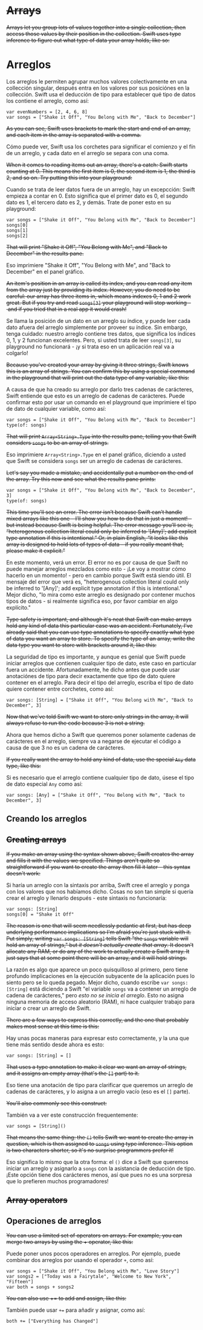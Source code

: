 # ~~Arrays~~

~~Arrays let you group lots of values together into a single collection, then access those values by their position in the collection. Swift uses type inference to figure out what type of data your array holds, like so:~~

# Arreglos

Los arreglos le permiten agrupar muchos valores colectivamente en una collección singular, después entra en los valores por sus posiciónes en la collección. Swift usa el deducción de tipo para establecer qué tipo de datos los contiene el arreglo, como así:

    var evenNumbers = [2, 4, 6, 8]
    var songs = ["Shake it Off", "You Belong with Me", "Back to December"]

~~As you can see, Swift uses brackets to mark the start and end of an array, and each item in the array is separated with a comma.~~

Cómo puede ver, Swift usa los corchetes para significar el comienzo y el fín de un arreglo, y cada dato en el arreglo se separa con una coma.

~~When it comes to reading items out an array, there's a catch: Swift starts counting at 0. This means the first item is 0, the second item is 1, the third is 2, and so on. Try putting this into your playground:~~

Cuando se trata de leer datos fuera de un arreglo, hay un excepcción: Swift empieza a contar en 0. Esto significa que el primer dato es 0, el segundo dato es 1, el tercero dato es 2, y demás. Trate de poner esto en su playground:

    var songs = ["Shake it Off", "You Belong with Me", "Back to December"]
    songs[0]
    songs[1]
    songs[2]

~~That will print "Shake it Off", "You Belong with Me", and "Back to December" in the results pane.~~

Eso imprimiere "Shake it Off", "You Belong with Me", and "Back to December" en el panel gráfico.

~~An item's position in an array is called its index, and you can read any item from the array just by providing its index. However, you do need to be careful: our array has three items in, which means indexes 0, 1 and 2 work great. But if you try and read `songs[3]` your playground will stop working – and if you tried that in a real app it would crash!~~

Se llama la posición de un dato en un arreglo su índice, y puede leer cada dato afuera del arreglo simplemente por proveer su índice. Sin embargo, tenga cuidado: nuestro arreglo contiene tres datos, que significa los índices 0, 1, y 2 funcionan excelentes. Pero, si usted trata de leer `songs[3]`, su playground no funcionará - ¡y si trata eso en un aplicación real va a colgarlo!

~~Because you've created your array by giving it three strings, Swift knows this is an array of strings. You can confirm this by using a special command in the playground that will print out the data type of any variable, like this:~~

A causa de que ha creado su arreglo por darlo tres cadenas de carácteres, Swift entiende que esto es un arreglo de cadenas de carácteres. Puede confirmar esto por usar un comando en el playground que imprimiere el tipo de dato de cualquier variable, como así:

    var songs = ["Shake it Off", "You Belong with Me", "Back to December"]
    type(of: songs)

~~That will print `Array<String>.Type` into the results pane, telling you that Swift considers `songs` to be an array of strings.~~

Eso imprimiere `Array<String>.Type` en el panel gráfico, diciendo a usted que Swift se considera `songs` ser un arreglo de cadenas de carácteres.

~~Let's say you made a mistake, and accidentally put a number on the end of the array. Try this now and see what the results pane prints:~~

    var songs = ["Shake it Off", "You Belong with Me", "Back to December", 3]
    type(of: songs)

~~This time you'll see an error. The error isn’t because Swift can’t handle mixed arrays like this one – I’ll show you how to do that in just a moment! – but instead because Swift is being helpful. The error message you’ll see is, “heterogenous collection literal could only be inferred to '[Any]'; add explicit type annotation if this is intentional.” Or, in plain English, “it looks like this array is designed to hold lots of types of data – if you really meant that, please make it explicit.”~~

En este momento, verá un error. El error no es por causa de que Swift no puede manejar arreglos mezclados como esto - ¡Le voy a mostrar cómo hacerlo en un momento! - pero en cambio porque Swift está siendo útil. El mensaje del error que verá es, "heterogenous collection literal could only be inferred to '[Any]'; add explicit type annotation if this is intentional." Mejor dicho, "lo mira como este arreglo es designado por contener muchos tipos de datos - si realmente significa eso, por favor cambiar en algo explícito."

~~Type safety is important, and although it's neat that Swift can make arrays hold any kind of data this particular case was an accident. Fortunately, I've already said that you can use type annotations to specify exactly what type of data you want an array to store. To specify the type of an array, write the data type you want to store with brackets around it, like this:~~

La seguridad de tipo es importante, y aunque es genial que Swift puede iniciar arreglos que contienen cualquier tipo de dato, este caso en particular fuera un accidente. Afortunadamente, he dicho antes que puede usar anotaciónes de tipo para decir exactamente que tipo de dato quiere contener en el arreglo. Para decir el tipo del arreglo, escriba el tipo de dato quiere contener entre corchetes, como así:

    var songs: [String] = ["Shake it Off", "You Belong with Me", "Back to December", 3]

~~Now that we've told Swift we want to store only strings in the array, it will always refuse to run the code because 3 is not a string.~~

Ahora que hemos dicho a Swift que queremos poner solamente cadenas de carácteres en el arreglo, siempre va a negarse de ejecutar el código a causa de que 3 no es un cadena de carácteres.

~~If you really want the array to hold any kind of data, use the special `Any` data type, like this:~~

Si es necesario que el arreglo contiene cualquier tipo de dato, úsese el tipo de dato especial `Any` como así:

    var songs: [Any] = ["Shake it Off", "You Belong with Me", "Back to December", 3]

## Creando los arreglos

## ~~Creating arrays~~

~~If you make an array using the syntax shown above, Swift creates the array and fills it with the values we specified. Things aren't quite so straightforward if you want to create the array then fill it later – this syntax doesn't work:~~

Si haría un arreglo con la sintaxis por arriba, Swift cree el arreglo y ponga con los valores que nos habíamos dicho. Cosas no son tan simple si quería crear el arreglo y llenarlo después - este sintaxis no funcionaría:

    var songs: [String]
    songs[0] = "Shake it Off"

~~The reason is one that will seem needlessly pedantic at first, but has deep underlying performance implications so I'm afraid you're just stuck with it. Put simply, writing `var songs: [String]` tells Swift "the `songs` variable will hold an array of strings," but *it doesn't actually create that array*. It doesn't allocate any RAM, or do any of the work to actually create a Swift array. It just says that at some point there will be an array, and it will hold strings.~~

La razón es algo que aparece un poco quisquilloso al primero, pero tiene profundo implicaciones en la ejecución subyacente de la aplicación pues lo siento pero se lo queda pegado. Mejor dicho, cuando escribe `var songs: [String]` está diciendo a Swift "el variable `songs` va a contener un arreglo de cadena de carácteres," pero *esto no se inicia el arreglo*. Esto no asigna ninguna memoria de acceso aleatorio (RAM), ni hace cualquier trabajo para iniciar o crear un arreglo de Swift.

~~There are a few ways to express this correctly, and the one that probably makes most sense at this time is this:~~

Hay unas pocas maneras para expresar esto correctamente, y la una que tiene más sentido desde ahora es esto: 

    var songs: [String] = []

~~That uses a type annotation to make it clear we want an array of strings, and it assigns an empty array (that's the `[]` part) to it.~~

Eso tiene una anotación de tipo para clarificar que queremos un arreglo de cadenas de carácteres, y lo asigna a un arreglo vacío (eso es el `[]` parte).

~~You'll also commonly see this construct:~~

También va a ver este construcción frequentemente:

    var songs = [String]()

~~That means the same thing: the `()` tells Swift we want to create the array in question, which is then assigned to `songs` using type inference. This option is two characters shorter, so it's no surprise programmers prefer it!~~

Eso significa lo mismo que la otra forma: el `()` dice a Swift que queremos iniciar un arreglo y asignarlo a `songs` con la asistancia de deducción de tipo. ¡Este opción tiene dos carácteres menos, así que pues no es una sorpresa que lo prefieren muchos programadores!

## ~~Array operators~~

## Operaciones de arreglos

~~You can use a limited set of operators on arrays. For example, you can merge two arrays by using the + operator, like this:~~

Puede poner unos pocos operadores en arreglos. Por ejemplo, puede combinar dos arreglos por usando el operador `+`, como así:

    var songs = ["Shake it Off", "You Belong with Me", "Love Story"]
    var songs2 = ["Today was a Fairytale", "Welcome to New York", "Fifteen"]
    var both = songs + songs2

~~You can also use += to add and assign, like this:~~

También puede usar `+=` para añadir y asignar, como así:

    both += ["Everything has Changed"]
